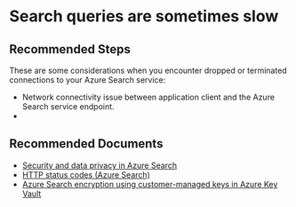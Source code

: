 <properties
	pageTitle="Performance and Throughput/Search queries are sometimes slow"
	description="Performance and Throughput/Search queries are sometimes slow"
	service="microsoft.search"
	resource="searchservices"
	authors="mrcarter8"
	ms.author="mcarter"
	selfHelpType="generic"
	displayOrder="5"
	supportTopicIds="32681385"
	resourceTags=""
	productPesIds="15568"
	articleId="search-droppedorterminatedconnections"
	cloudEnvironments="public, Fairfax"
	ownershipId="AzureSearch_AzureSearch"
/>

# Search queries are sometimes slow

## **Recommended Steps**

These are some considerations when you encounter dropped or terminated connections to your Azure Search service:

* Network connectivity issue between application client and the Azure Search service endpoint. 
*

## **Recommended Documents**

* [Security and data privacy in Azure Search](https://docs.microsoft.com/azure/search/search-security-overview#encrypted-transmission-and-storage)<br>
* [HTTP status codes (Azure Search)](https://docs.microsoft.com/rest/api/searchservice/http-status-codes)<br>
* [Azure Search encryption using customer-managed keys in Azure Key Vault](https://docs.microsoft.com/azure/search/search-security-manage-encryption-keys)
